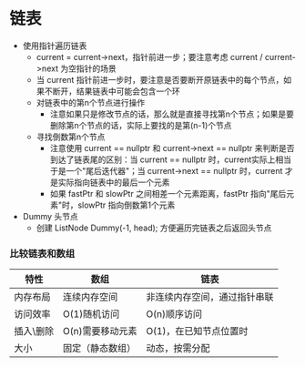 # 链表
- 使用指针遍历链表
  - current = current->next，指针前进一步；要注意考虑 current / current->next 为空指针的场景
  - 当 current 指针前进一步时，要注意是否要断开原链表中的每个节点，如果不断开，结果链表中可能会包含一个环
  - 对链表中的第n个节点进行操作
    - 注意如果只是修改节点的话，那么就是直接寻找第n个节点；如果是要删除第n个节点的话，实际上要找的是第\(n-1\)个节点
  - 寻找倒数第n个节点
    - 注意使用 current == nullptr 和 current->next == nullptr 来判断是否到达了链表尾的区别：当 current == nullptr 时，current实际上相当于是一个"尾后迭代器"；当 current->next == nullptr 时，current 才是实际指向链表中的最后一个元素
    - 如果 fastPtr 和 slowPtr 之间相差一个元素距离，fastPtr 指向"尾后元素"时，slowPtr 指向倒数第1个元素
- Dummy 头节点
  - 创建 ListNode Dummy\(-1, head\); 方便遍历完链表之后返回头节点

### 比较链表和数组
|特性|数组|链表|
|---|---|---|
|内存布局|连续内存空间|非连续内存空间，通过指针串联|
|访问效率|O\(1\)随机访问|O\(n\)顺序访问|
|插入\删除|O\(n\)需要移动元素|O\(1\)，在已知节点位置时|
|大小|固定（静态数组）|动态，按需分配|

